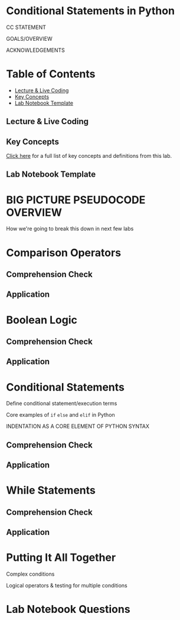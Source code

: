 # Conditional Statements in Python

CC STATEMENT

GOALS/OVERVIEW

ACKNOWLEDGEMENTS

# Table of Contents
- [Lecture & Live Coding](#lecture--live-coding)
- [Key Concepts](#key-concepts)
- [Lab Notebook Template](#lab-notebook-template)

## Lecture & Live Coding

## Key Concepts

[Click here](https://github.com/kwaldenphd/python-conditional-statements/blob/draft/key-concepts.md) for a full list of key concepts and definitions from this lab.

## Lab Notebook Template



# BIG PICTURE PSEUDOCODE OVERVIEW

How we're going to break this down in next few labs

# Comparison Operators

## Comprehension Check

## Application

# Boolean Logic

## Comprehension Check

## Application

# Conditional Statements 

Define conditional statement/execution terms

Core examples of `if` `else` and `elif` in Python

INDENTATION AS A CORE ELEMENT OF PYTHON SYNTAX

## Comprehension Check

## Application

# While Statements

## Comprehension Check

## Application

# Putting It All Together

Complex conditions

Logical operators & testing for multiple conditions

# Lab Notebook Questions
